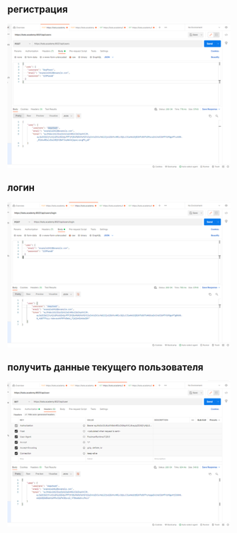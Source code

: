 ## регистрация 
![registration](/reg.png)

## логин
![login](/login.png)

## получить данные текущего пользователя 

![get current user](/getcurrent.png)
